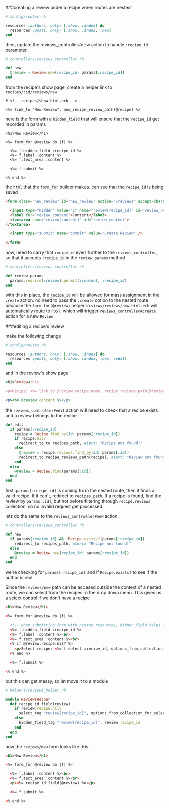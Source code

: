 ###creating a review under a recipe when routes are nested

```ruby
# config/routes.rb

resources :authors, only: [:show, :index] do
  resources :posts, only: [:show, :index, :new]
end
```

then, update the reviews_controller#new action to handle `:recipe_id` parameter.

```ruby
# controllers/reviews_controller.rb

def new
  @review = Review.new(recipe_id: params[:recipe_id])
end
```

from the recipe's show page, create a helper link to `recipes/:id/reviews/new`

```
# <!-- recipes/show.html.erb -->

<%= link_to "New Review", new_recipe_review_path(@recipe) %>
```

here is the form with a `hidden_field` that will ensure that the `recipe_id` get recorded in params

```
<h1>New Review</h1>

<%= form_for @review do |f| %>

  <%= f.hidden_field :recipe_id %>
  <%= f.label :content %>
  <%= f.text_area :content %>

  <%= f.submit %>

<% end %>
```

the `html` that the `form_for` builder makes. can see that the `recipe_id` is being saved

```html
<form class="new_review" id="new_review" action="/reviews" accept-charset="UTF-8" method="post"><input name="utf8" type="hidden" value="&#x2713;" /><input type="hidden" name="authenticity_token" value="mJ0PBKIxP/3DRCY+sXysckbKvocmJQwa6GmB+1tvQZnXcAeNfNTU0y0ibErvZFu2Uys+3pf75wLqpCKU0v29cg==" />

  <input type="hidden" value="1" name="review[recipe_id]" id="review_recipe_id" />
  <label for="review_content">Content</label>
  <textarea name="review[content]" id="review_content">
</textarea>

  <input type="submit" name="commit" value="Create Review" />

</form>
```

now, need to carry that `recipe_id` even further to the `reviews_controller`, so that it accepts `:recipe_id` in the `review_params` method

```ruby
# controllers/reviews_controller.rb

def review_params
  params.require(:review).permit(:content, :recipe_id)
end
```

with this in place, the `recipe_id` will be allowed for mass assignment in the `create` action. no need to pass the `:create` option to the nested route because the `form_for(@review)` helper in `views/reviews/new.html.erb` will automatically route to `POST`, which will trigger `reviews_controller#create` action for a new `Review`.

###editing a recipe's review

make the following change

```ruby
# config/routes.rb

resources :authors, only: [:show, :index] do
  resources :posts, only: [:show, :index, :new, :edit]
end
```

and in the review's show page

```ruby
<h1>Review</h1>

<p>Recipe: <%= link_to @review.recipe.name, recipe_reviews_path(@review.recipe) if @review.recipe %> (<%= link_to "Edit Review", edit_recipe_review_path(@review.recipe, @review) if @review.recipe %>)</p>

<p><%= @review.content %></p>
```

the `reviews_controller#edit` action will need to check that a recipe exists and a review belongs to the recipe.

```ruby
def edit
  if params[:recipe_id]
    recipe = Recipe.find_by(id: params[:recipe_id])
    if recipe.nil?
      redirect_to to recipes_path, alert: "Recipe not found!"
    else
      @review = recipe.reviews.find_by(id: params[:id])
      redirect_to recipe_reviews_path(recipe), alert: "Review not found!" if @review.nil?
    end
  else
    @review = Review.find(params[:id])
  end
end
```

first, `params[:recipe_id]` is coming from the nested route, then it finds a valid recipe. If it can't, redirect to `recipes_path`. If a recipe is found, find the review by `params[:id]`, but not before filtering through `recipe.reviews` collection, so no invalid request get processed.

lets do the same to the `reviews_controller#new` action.

```ruby
# controllers/reviews_controller.rb

def new
  if params[:recipe_id] && !Recipe.exists?(params[:recipe_id])
    redirect_to recipes_path, alert: "Recipe not found!"
  else
    @review = Review.new(recipe_id: params[:recipe_id])
  end
end
```

we're checking for `params[:recipe_id]` and if `Recipe.exists?` to see if the author is real.

Since the `reviews/new` path can be accesed outside the context of a nested route, we can select from the recipes in the drop down menu. This gives us a select control if we don't have a recipe

```html
<h1>New Review</h1>

<%= form_for @review do |f| %>

  <!-- when submitting form with nested resources, hidden_field helps its value gets back to the server. -->
  <%= f.hidden_field :recipe_id %>
  <%= f.label :content %><br>
  <%= f.text_area :content %><br>
  <% if @review.recipe.nil? %>
    <p>Select recipe: <%= f.select :recipe_id, options_from_collection_for_select(Recipe.all, :id, :name) %></p>
  <% end %>

  <%= f.submit %>

<% end %>
```

but this can get messy, so let move it to a module

```ruby
# helpers/reviews_helper.rb

module ReviewsHelper
  def recipe_id_field(review)
    if review.recipe.nil?
      select_tag "review[recipe_id]", options_from_collection_for_select(Recipe.all, :id, :name)
    else
      hidden_field_tag "review[recipe_id]", review.recipe_id
    end
  end
end
```

now the `reviews/new` form looks like this:

```html
<h1>New Review</h1>

<%= form_for @review do |f| %>

  <%= f.label :content %><br>
  <%= f.text_area :content %><br>
  <p><%= recipe_id_field(@review) %></p>

  <%= f.submit %>

<% end %>
```
